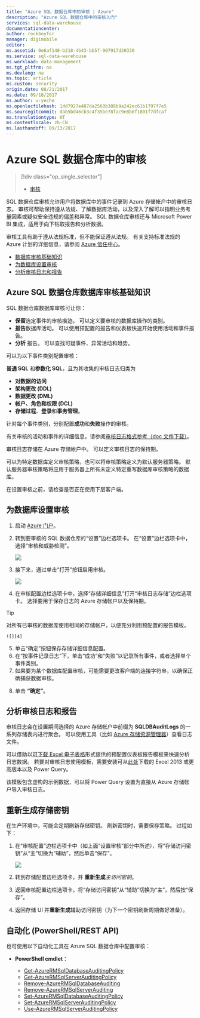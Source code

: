 ```yaml
---
title: "Azure SQL 数据仓库中的审核 | Azure"
description: "Azure SQL 数据仓库中的审核入门"
services: sql-data-warehouse
documentationcenter: 
author: rockboyfor
manager: digimobile
editor: 
ms.assetid: 0e6af148-b218-4b43-bb5f-907917d20330
ms.service: sql-data-warehouse
ms.workload: data-management
ms.tgt_pltfrm: na
ms.devlang: na
ms.topic: article
ms.custom: security
origin.date: 08/21/2017
ms.date: 09/18/2017
ms.author: v-yeche
ms.openlocfilehash: 1dd7927e487da2560b388b9a242ec61b1797f7e5
ms.sourcegitcommit: dab5bd46cb3c4f35be78fac9e8b0f1801f7dfcaf
ms.translationtype: HT
ms.contentlocale: zh-CN
ms.lasthandoff: 09/13/2017
---
```

# <a name="auditing-in-azure-sql-data-warehouse"></a>Azure SQL 数据仓库中的审核
> [!div class="op_single_selector"]
> * [审核](sql-data-warehouse-auditing-overview.md)
> 
> 
<!--  * [Threat detection](sql-data-warehouse-security-threat-detection.md) -->

SQL 数据仓库审核允许用户将数据库中的事件记录到 Azure 存储帐户中的审核日志。 审核可帮助保持遵从法规、了解数据库活动，以及深入了解可以指明业务考量因素或疑似安全违规的偏差和异常。 SQL 数据仓库审核还与 Microsoft Power BI 集成，适用于向下钻取报告和分析数据。

审核工具有助于遵从法规标准，但不能保证遵从法规。 有关支持标准法规的 Azure 计划的详细信息，请参阅 <a href="http://azure.microsoft.com/support/trust-center/compliance/" target="_blank">Azure 信任中心</a>。

* [数据库审核基础知识]
* [为数据库设置审核]
* [分析审核日志和报告]

## <a id="subheading-1"></a>Azure SQL 数据仓库数据库审核基础知识
SQL 数据仓库数据库审核可让你：

* **保留**选定事件的审核痕迹。 可以定义要审核的数据库操作的类别。
* **报告**数据库活动。 可以使用预配置的报告和仪表板快速开始使用活动和事件报告。
* **分析** 报告。 可以查找可疑事件、异常活动和趋势。

可以为以下事件类别配置审核：

**普通 SQL** 和**参数化 SQL**，且为其收集的审核日志归类为  

* **对数据的访问**
* **架构更改 (DDL)**
* **数据更改 (DML)**
* **帐户、角色和权限 (DCL)**
* **存储过程**、**登录**和**事务管理**。

针对每个事件类别，分别配置**成功**和**失败**操作的审核。

有关审核的活动和事件的详细信息，请参阅<a href="http://go.microsoft.com/fwlink/?LinkId=506733" target="_blank">审核日志格式参考（doc 文件下载）</a>。

审核日志存储在 Azure 存储帐户中。 可以定义审核日志的保持期。

可以为特定数据库定义审核策略，也可以将审核策略定义为默认服务器策略。 默认服务器审核策略将应用于服务器上所有未定义特定重写数据库审核策略的数据库。

在设置审核之前，请检查是否正在使用下层客户端。
<!-- Not Available oboslete ["Downlevel Client."](sql-data-warehouse-auditing-downlevel-clients.md) -->

## <a id="subheading-2"></a>为数据库设置审核
1. 启动 <a href="https://portal.azure.cn" target="_blank">Azure 门户</a>。
2. 转到要审核的 SQL 数据仓库的“设置”边栏选项卡。 在“设置”边栏选项卡中，选择“审核和威胁检测”。

    ![][1]
3. 接下来，通过单击“打开”按钮启用审核。

    ![][3]
4. 在审核配置边栏选项卡中，选择“存储详细信息”打开“审核日志存储”边栏选项卡。 选择要用于保存日志的 Azure 存储帐户以及保持期。 
>[!TIP]
>对所有已审核的数据库使用相同的存储帐户，以便充分利用预配置的报告模板。

    ![][4]
5. 单击“确定”按钮保存存储详细信息配置。
6. 在“按事件记录日志”下，单击“成功”和“失败”以记录所有事件，或者选择单个事件类别。
7. 如果要为某个数据库配置审核，可能需要更改客户端的连接字符串，以确保正确捕获数据审核。
<!-- Not Available oboslete [Modify Server FDQN in the connection string](sql-data-warehouse-auditing-downlevel-clients.md) topic for downlevel client connections.-->
8. 单击 **“确定”**。

## <a id="subheading-3"></a>分析审核日志和报告
审核日志会在设置期间选择的 Azure 存储帐户中前缀为 **SQLDBAuditLogs** 的一系列存储表内进行聚合。 可以使用工具（比如 <a href="http://azurestorageexplorer.codeplex.com/" target="_blank">Azure 存储资源管理器</a>）查看日志文件。

可以借助以<a href="http://go.microsoft.com/fwlink/?LinkId=403540" target="_blank">可下载 Excel 电子表格</a>形式提供的预配置仪表板报告模板来快速分析日志数据。 若要对审核日志使用模板，需要安装可从<a href="http://www.microsoft.com/download/details.aspx?id=39379">此处</a>下载的 Excel 2013 或更高版本以及 Power Query。

该模板包含虚构的示例数据，可以将 Power Query 设置为直接从 Azure 存储帐户导入审核日志。

## <a id="subheading-4"></a>重新生成存储密钥
在生产环境中，可能会定期刷新存储密钥。 刷新密钥时，需要保存策略。 过程如下：

1. 在“审核配置”边栏选项卡中（如上面“设置审核”部分中所述），将“存储访问密钥”从“主”切换为“辅助”，然后单击“保存”。

   ![][4]
2. 转到存储配置边栏选项卡，并 **重新生成***主访问密钥*。
3. 返回审核配置边栏选项卡，将“存储访问密钥”从“辅助”切换为“主”，然后按“保存”。
4. 返回存储 UI 并**重新生成**辅助访问密钥（为下一个密钥刷新周期做好准备）。

## <a id="subheading-5"></a>自动化 (PowerShell/REST API)
也可使用以下自动化工具在 Azure SQL 数据仓库中配置审核：

* **PowerShell cmdlet**：

   * [Get-AzureRMSqlDatabaseAuditingPolicy][101]
   * [Get-AzureRMSqlServerAuditingPolicy][102]
   * [Remove-AzureRMSqlDatabaseAuditing][103]
   * [Remove-AzureRMSqlServerAuditing][104]
   * [Set-AzureRMSqlDatabaseAuditingPolicy][105]
   * [Set-AzureRMSqlServerAuditingPolicy][106]
   * [Use-AzureRMSqlServerAuditingPolicy][107]

<!--Anchors-->
[数据库审核基础知识]: #subheading-1
[为数据库设置审核]: #subheading-2
[分析审核日志和报告]: #subheading-3

<!--Image references-->
[1]: ./media/sql-data-warehouse-auditing-overview/sql-data-warehouse-auditing.png
[2]: ./media/sql-data-warehouse-auditing-overview/sql-data-warehouse-auditing-inherit.png
[3]: ./media/sql-data-warehouse-auditing-overview/sql-data-warehouse-auditing-enable.png
[4]: ./media/sql-data-warehouse-auditing-overview/sql-data-warehouse-auditing-storage-account.png
[5]: ./media/sql-data-warehouse-auditing-overview/sql-data-warehouse-auditing-dashboard.png

<!--Link references-->
[101]: https://docs.microsoft.com/powershell/module/azurerm.sql/get-azurermsqldatabaseauditingpolicy
[102]: https://docs.microsoft.com/powershell/module/azurerm.sql/Get-AzureRMSqlServerAuditingPolicy
[103]: https://docs.microsoft.com/powershell/module/azurerm.sql/Remove-AzureRMSqlDatabaseAuditing
[104]: https://docs.microsoft.com/powershell/module/azurerm.sql/Remove-AzureRMSqlServerAuditing
[105]: https://docs.microsoft.com/powershell/module/azurerm.sql/Set-AzureRMSqlDatabaseAuditingPolicy
[106]: https://docs.microsoft.com/powershell/module/azurerm.sql/Set-AzureRMSqlServerAuditingPolicy
[107]: https://docs.microsoft.com/powershell/module/azurerm.sql/Use-AzureRMSqlServerAuditingPolicy